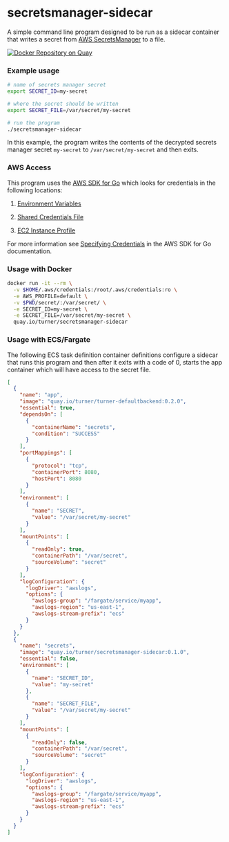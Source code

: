 secretsmanager-sidecar
=======================

A simple command line program designed to be run as a sidecar container that writes a secret from [AWS SecretsManager](https://aws.amazon.com/secrets-manager/) to a file.

[![Docker Repository on Quay](https://quay.io/repository/turner/secretsmanager-sidecar/status "Docker Repository on Quay")](https://quay.io/repository/turner/secretsmanager-sidecar)

### Example usage

```bash
# name of secrets manager secret
export SECRET_ID=my-secret

# where the secret should be written
export SECRET_FILE=/var/secret/my-secret

# run the program
./secretsmanager-sidecar
```

In this example, the program writes the contents of the decrypted secrets manager secret `my-secret` to `/var/secret/my-secret` and then exits.

### AWS Access

This program uses the [AWS SDK for Go][go-sdk] which looks for credentials in the following locations:

1. [Environment Variables][go-env-vars]

1. [Shared Credentials File][go-shared-credentials-file]

1. [EC2 Instance Profile][go-iam-roles-for-ec2-instances]

For more information see [Specifying Credentials][go-specifying-credentials] in
the AWS SDK for Go documentation.


### Usage with Docker

```bash
docker run -it --rm \
  -v $HOME/.aws/credentials:/root/.aws/credentials:ro \
  -e AWS_PROFILE=default \
  -v $PWD/secret/:/var/secret/ \
  -e SECRET_ID=my-secret \
  -e SECRET_FILE=/var/secret/my-secret \
  quay.io/turner/secretsmanager-sidecar
```

### Usage with ECS/Fargate

The following ECS task definition container definitions configure a sidecar that runs this program and then after it exits with a code of 0, starts the app container which will have access to the secret file.

```json
[
  {
    "name": "app",
    "image": "quay.io/turner/turner-defaultbackend:0.2.0",
    "essential": true,
    "dependsOn": [
      {
        "containerName": "secrets",
        "condition": "SUCCESS"
      }
    ],
    "portMappings": [
      {
        "protocol": "tcp",
        "containerPort": 8080,
        "hostPort": 8080
      }
    ],
    "environment": [
      {
        "name": "SECRET",
        "value": "/var/secret/my-secret"
      }
    ],
    "mountPoints": [
      {
        "readOnly": true,
        "containerPath": "/var/secret",
        "sourceVolume": "secret"
      }
    ],    
    "logConfiguration": {
      "logDriver": "awslogs",
      "options": {
        "awslogs-group": "/fargate/service/myapp",
        "awslogs-region": "us-east-1",
        "awslogs-stream-prefix": "ecs"
      }
    }
  },
  {
    "name": "secrets",
    "image": "quay.io/turner/secretsmanager-sidecar:0.1.0",
    "essential": false,
    "environment": [
      {
        "name": "SECRET_ID",
        "value": "my-secret"
      },
      {
        "name": "SECRET_FILE",
        "value": "/var/secret/my-secret"
      }
    ],
    "mountPoints": [
      {
        "readOnly": false,
        "containerPath": "/var/secret",
        "sourceVolume": "secret"
      }
    ],    
    "logConfiguration": {
      "logDriver": "awslogs",
      "options": {
        "awslogs-group": "/fargate/service/myapp",
        "awslogs-region": "us-east-1",
        "awslogs-stream-prefix": "ecs"
      }
    }
  }  
]
```

[go-sdk]: https://aws.amazon.com/documentation/sdk-for-go/
[go-env-vars]: http://docs.aws.amazon.com/sdk-for-go/v1/developer-guide/configuring-sdk.html#environment-variables
[go-shared-credentials-file]: http://docs.aws.amazon.com/sdk-for-go/v1/developer-guide/configuring-sdk.html#shared-credentials-file
[go-iam-roles-for-ec2-instances]: http://docs.aws.amazon.com/sdk-for-go/v1/developer-guide/configuring-sdk.html#iam-roles-for-ec2-instances
[go-specifying-credentials]: http://docs.aws.amazon.com/sdk-for-go/v1/developer-guide/configuring-sdk.html#specifying-credentials
